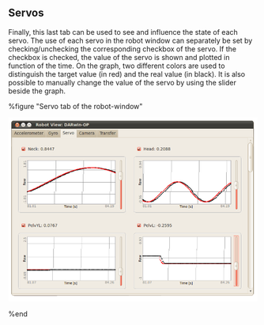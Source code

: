 ## Servos

Finally, this last tab can be used to see and influence the state of each servo.
The use of each servo in the robot window can separately be set by
checking/unchecking the corresponding checkbox of the servo. If the checkbox is
checked, the value of the servo is shown and plotted in function of the time. On
the graph, two different colors are used to distinguish the target value (in
red) and the real value (in black). It is also possible to manually change the
value of the servo by using the slider beside the graph.

%figure "Servo tab of the robot-window"

![window_servos.png](images/window_servos.png)

%end
